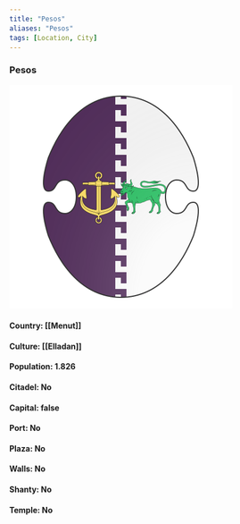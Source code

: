 ```yaml
---
title: "Pesos"
aliases: "Pesos"
tags: [Location, City]
---
```

### Pesos
![](attachment/0d40304922fa76a0d323c31a8fba9099.svg)

#### Country: [[Menut]]

#### Culture: [[Elladan]]

#### Population: 1.826

#### Citadel: No

#### Capital: false

#### Port: No

#### Plaza: No

#### Walls: No

#### Shanty: No

#### Temple: No

